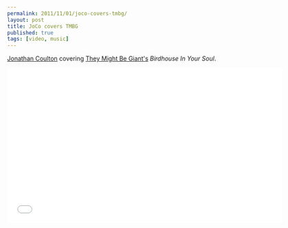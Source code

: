 ```yaml
---
permalink: 2011/11/01/joco-covers-tmbg/
layout: post
title: JoCo covers TMBG
published: true
tags: [video, music]
---
```


[Jonathan Coulton](http://www.jonathancoulton.com/) covering [They Might Be Giant's](http://www.theymightbegiants.com/) _Birdhouse In Your Soul_.

<iframe width="640" height="360" src="//www.youtube.com/embed/wjhMCtbmf3c?feature=player_detailpage" frameborder="0" allowfullscreen></iframe>
